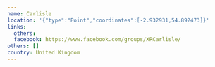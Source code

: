 ```yaml
---
name: Carlisle
location: '{"type":"Point","coordinates":[-2.932931,54.892473]}'
links:
  others: 
  facebook: https://www.facebook.com/groups/XRCarlisle/
others: []
country: United Kingdom
---
```


